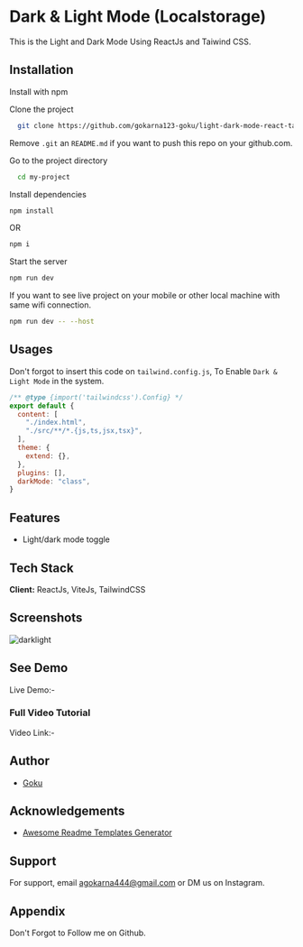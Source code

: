 
# Dark & Light Mode (Localstorage)

This is the Light and Dark Mode Using ReactJs and Taiwind CSS.



## Installation

Install with npm

Clone the project

```bash
  git clone https://github.com/gokarna123-goku/light-dark-mode-react-tailwindcss.git
```

Remove `.git` an `README.md` if you want to push this repo on your github.com.

Go to the project directory

```bash
  cd my-project
```

Install dependencies

``` bash
npm install
```
OR 

```bash
npm i
```

Start the server

``` bash
npm run dev
```

If you want to see live project on your mobile or other local machine with same wifi connection.

```bash
npm run dev -- --host
```


## Usages

Don't forgot to insert this code on `tailwind.config.js`, To Enable `Dark & Light Mode` in the system.

```javascript
/** @type {import('tailwindcss').Config} */
export default {
  content: [
    "./index.html",
    "./src/**/*.{js,ts,jsx,tsx}",
  ],
  theme: {
    extend: {},
  },
  plugins: [],
  darkMode: "class",
}
```


## Features

- Light/dark mode toggle


## Tech Stack

**Client:** ReactJs, ViteJs, TailwindCSS


## Screenshots

![darklight](https://github.com/gokarna123-goku/light-dark-mode-react-tailwindcss/assets/70308228/57f95819-2255-466b-9300-438e1b24c586)



## See Demo

Live Demo:- 


### Full Video Tutorial
Video Link:- 


## Author

- [Goku](https://github.com/gokarna123-goku)


## Acknowledgements

 - [Awesome Readme Templates Generator](https://readme.so/)


## Support

For support, email agokarna444@gmail.com or DM us on Instagram.


## Appendix

Don't Forgot to Follow me on Github.




